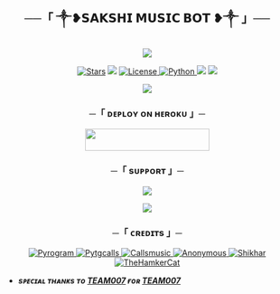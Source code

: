 <h2 align="center">
    ──「 ༒︎❥︎𝗦𝗔𝗞𝗦𝗛𝗜 𝗠𝗨𝗦𝗜𝗖 𝗕𝗢𝗧 ❥︎༒︎ 」──
</h2>

<p align="center">
  <img src="https://telegra.ph/file/bafe41175936b5ff85c40.jpg">
</p>

<p align="center">
<a href="https://github.com/iloveyoupagal/SAKSHIMUSICBOT/stargazers"><img src="https://img.shields.io/github/stars/iloveyoupagal/SAKSHIMUSICBOT?color=black&logo=github&logoColor=black&style=for-the-badge" alt="Stars" /></a>
<a href="https://github.com/iloveyoupagal/SAKSHIMUSICBOT/network/members"> <img src="https://img.shields.io/github/forks/iloveyoupagal/SAKSHIMUSICBOT?color=black&logo=github&logoColor=black&style=for-the-badge" /></a>
<a href="https://github.com/iloveyoupagal/SAKSHIMUSICBOT/blob/master/LICENSE"> <img src="https://img.shields.io/badge/License-MIT-blueviolet?style=for-the-badge" alt="License" /> </a>
<a href="https://www.python.org/"> <img src="https://img.shields.io/badge/Written%20in-Python-orange?style=for-the-badge&logo=python" alt="Python" /> </a>
<a href="https://pypi.org/project/Pyrogram/"> <img src="https://img.shields.io/pypi/v/pyrogram?color=yellow&label=pyrogram&logo=python&logoColor=green&style=for-the-badge" /></a>
<a href="https://github.com/iloveyoupagal/SAKSHIMUSICBOT/commits/AnonymousR1025"> <img src="https://img.shields.io/github/last-commit/iloveyoupagal/SAKSHIMUSICBOT?color=blue&logo=github&logoColor=green&style=for-the-badge" /></a>
</p>

<p align="center">
  <img src="https://telegra.ph/file/99e3adc3070ce4c2493f3.jpg">
</p>

<h3 align="center">
    ─「 ᴅᴇᴩʟᴏʏ ᴏɴ ʜᴇʀᴏᴋᴜ 」─
</h3>

<p align="center"><a href="https://dashboard.heroku.com/new?template=https://github.com/iloveyoupagal/SAKSHIMUSICBOT"> <img src="https://img.shields.io/badge/Deploy%20On%20Heroku-black?style=for-the-badge&logo=heroku" width="220" height="38.45"/></a></p>

<h3 align="center">
    ─「 sᴜᴩᴩᴏʀᴛ 」─
</h3>

<p align="center">
<a href="https://telegram.me/WordChattingGroupWCG"><img src="https://img.shields.io/badge/-Support%20Group-blue.svg?style=for-the-badge&logo=Telegram"></a>
</p>

<p align="center">
<a href="https://telegram.me/WorldchattingGroup_x"><img src="https://img.shields.io/badge/-Support%20Channel-blue.svg?style=for-the-badge&logo=Telegram"></a>
</p>

<h3 align="center">
    ─「 ᴄʀᴇᴅɪᴛs 」─
</h3>

<p align="center">
<a href="https://github.com/pyrogram/pyrogram"> <img src="https://img.shields.io/badge/Pyrogram-black?style=for-the-badge&logo=github" alt="Pyrogram" /> </a>
<a href="https://github.com/pytgcalls/pytgcalls"> <img src="https://img.shields.io/badge/PyTgCalls-black?style=for-the-badge&logo=github" alt="Pytgcalls" /> </a>
<a href="https://github.com/Callsmusic"> <img src="https://img.shields.io/badge/CallsMusic-black?style=for-the-badge&logo=github" alt="Callsmusic" /> </a>
<a href="https://github.com/AnonymousR1025"> <img src="https://img.shields.io/badge/Anonymous-black?style=for-the-badge&logo=github" alt="Anonymous" /> </a>
<a href="https://github.com/NotReallyShikhar"> <img src="https://img.shields.io/badge/Shikhar-black?style=for-the-badge&logo=github" alt="Shikhar" /> </a>
<a href="https://github.com/TheHamkerCat"> <img src="https://img.shields.io/badge/TheHamkerCat-black?style=for-the-badge&logo=github" alt="TheHamkerCat" /> </a>
</p>

- <b> _sᴩᴇᴄɪᴀʟ ᴛʜᴀɴᴋs ᴛᴏ [TEAM007](https://github.com/iloveyoupagal) ғᴏʀ [TEAM007](https://github.com/iloveyoupagal/SAKSHIMUSICBOT)_ </b>

